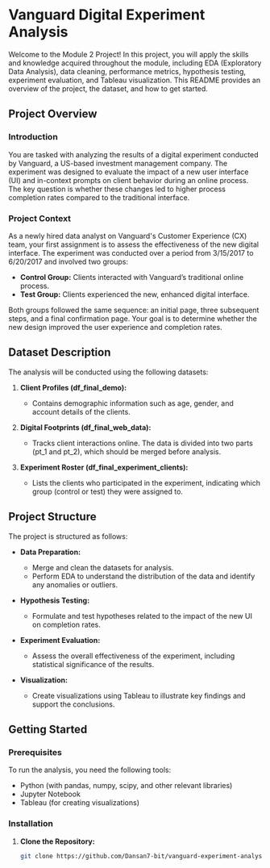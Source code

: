 # Vanguard Digital Experiment Analysis

Welcome to the Module 2 Project! In this project, you will apply the skills and knowledge acquired throughout the module, including EDA (Exploratory Data Analysis), data cleaning, performance metrics, hypothesis testing, experiment evaluation, and Tableau visualization. This README provides an overview of the project, the dataset, and how to get started.

## Project Overview

### Introduction
You are tasked with analyzing the results of a digital experiment conducted by Vanguard, a US-based investment management company. The experiment was designed to evaluate the impact of a new user interface (UI) and in-context prompts on client behavior during an online process. The key question is whether these changes led to higher process completion rates compared to the traditional interface.

### Project Context
As a newly hired data analyst on Vanguard's Customer Experience (CX) team, your first assignment is to assess the effectiveness of the new digital interface. The experiment was conducted over a period from 3/15/2017 to 6/20/2017 and involved two groups:
- **Control Group:** Clients interacted with Vanguard’s traditional online process.
- **Test Group:** Clients experienced the new, enhanced digital interface.

Both groups followed the same sequence: an initial page, three subsequent steps, and a final confirmation page. Your goal is to determine whether the new design improved the user experience and completion rates.

## Dataset Description

The analysis will be conducted using the following datasets:

1. **Client Profiles (df_final_demo):**
   - Contains demographic information such as age, gender, and account details of the clients.

2. **Digital Footprints (df_final_web_data):**
   - Tracks client interactions online. The data is divided into two parts (pt_1 and pt_2), which should be merged before analysis.

3. **Experiment Roster (df_final_experiment_clients):**
   - Lists the clients who participated in the experiment, indicating which group (control or test) they were assigned to.

## Project Structure

The project is structured as follows:

- **Data Preparation:**
  - Merge and clean the datasets for analysis.
  - Perform EDA to understand the distribution of the data and identify any anomalies or outliers.

- **Hypothesis Testing:**
  - Formulate and test hypotheses related to the impact of the new UI on completion rates.

- **Experiment Evaluation:**
  - Assess the overall effectiveness of the experiment, including statistical significance of the results.

- **Visualization:**
  - Create visualizations using Tableau to illustrate key findings and support the conclusions.

## Getting Started

### Prerequisites
To run the analysis, you need the following tools:
- Python (with pandas, numpy, scipy, and other relevant libraries)
- Jupyter Notebook
- Tableau (for creating visualizations)

### Installation

1. **Clone the Repository:**
   ```bash
   git clone https://github.com/Dansan7-bit/vanguard-experiment-analysis.git
